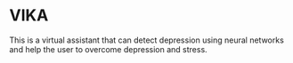 # VIKA
This is a virtual assistant that can detect depression using neural networks and help the user to overcome depression and stress.

